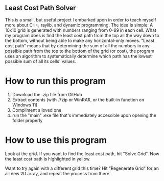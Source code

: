 ## Least Cost Path Solver

This is a small, but useful project I embarked upon in order to teach myself more about C++, raylib, and dynamic programming. The idea is simple: A 10x10 grid is generated with numbers ranging from 0-99 in each cell. What my program does is find the least cost path from the top all the way down to the bottom, without being able to make any horizontal-only moves. "Least cost path" means that by determining the sum of all the numbers in any possible path from the top to the bottom of the grid (or cost), the program uses an algorithm to systematically determine which path has the lowest possible sum of all its cells' values.

# How to run this program

1. Download the .zip file from GitHub
2. Extract contents (with .7zip or WinRAR, or the built-in function on Windows 11)
3. Compliment a loved one
4. run the "main" .exe file that's immediately accessible upon opening the folder properly

# How to use this program

Look at the grid. If you want to find the least cost path, hit "Solve Grid". Now the least cost path is highlighted in yellow.

Want to try again with a different grid this time? Hit "Regenerate Grid" for an all new 2D array, and repeat the process from there.

